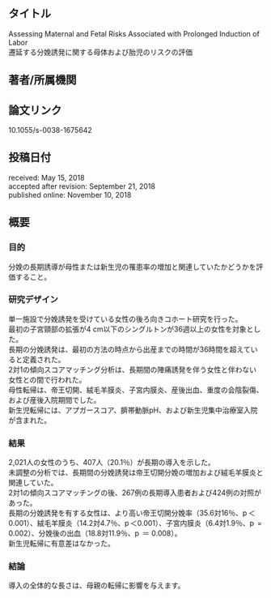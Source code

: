 ## タイトル
Assessing Maternal and Fetal Risks Associated with Prolonged Induction of Labor  
遷延する分娩誘発に関する母体および胎児のリスクの評価

## 著者/所属機関

## 論文リンク
10.1055/s-0038-1675642

## 投稿日付
received: May 15, 2018  
accepted after revision: September 21, 2018  
published online: November 10, 2018

## 概要
### 目的
分娩の長期誘導が母性または新生児の罹患率の増加と関連していたかどうかを評価すること。

### 研究デザイン
単一施設で分娩誘発を受けている女性の後ろ向きコホート研究を行った。  
最初の子宮頸部の拡張が4 cm以下のシングルトンが36週以上の女性を対象とした。  
長期の分娩誘発は、最初の方法の時点から出産までの時間が36時間を超えていると定義された。  
2対1の傾向スコアマッチング分析は、長期間の陣痛誘発を伴う女性と伴わない女性との間で行われた。  
母性転帰は、帝王切開、絨毛羊膜炎、子宮内膜炎、産後出血、重度の会陰裂傷、および産後入院期間でした。  
新生児転帰には、アプガースコア、臍帯動脈pH、および新生児集中治療室入院が含まれた。

### 結果
2,021人の女性のうち、407人（20.1％）が長期の導入を示した。  
未調整の分析では、長期間の分娩誘発は帝王切開分娩の増加および絨毛羊膜炎と関連していた。  
2対1の傾向スコアマッチングの後、267例の長期導入患者および424例の対照があった。  
長期の分娩誘発を有する女性は、より高い帝王切開分娩率（35.6対16％、p ＜0.001）、絨毛羊膜炎（14.2対4.7％、p ＜0.001）、子宮内膜炎（6.4対1.9％、p  = 0.002）、分娩後の出血（18.8対11.9％、p  ＝ 0.008）。  
新生児転帰に有意差はなかった。

### 結論
導入の全体的な長さは、母親の転帰に影響を与えます。

